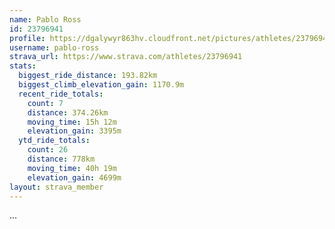 ```yaml
---
name: Pablo Ross
id: 23796941
profile: https://dgalywyr863hv.cloudfront.net/pictures/athletes/23796941/14615399/1/large.jpg
username: pablo-ross
strava_url: https://www.strava.com/athletes/23796941
stats:
  biggest_ride_distance: 193.82km
  biggest_climb_elevation_gain: 1170.9m
  recent_ride_totals:
    count: 7
    distance: 374.26km
    moving_time: 15h 12m
    elevation_gain: 3395m
  ytd_ride_totals:
    count: 26
    distance: 778km
    moving_time: 40h 19m
    elevation_gain: 4699m
layout: strava_member
--- 
```

...
